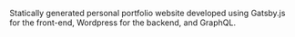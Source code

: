 Statically generated personal portfolio website developed using Gatsby.js for the front-end, Wordpress for the backend, and GraphQL.
